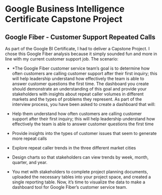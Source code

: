 # Google Business Intelligence Certificate Capstone Project

## Google Fiber - Customer Support Repeated Calls


As part of the Google BI Certificate, I had to deliver a Capstone Project. I chose this Google Fiber analysis because it simply sounded fun and more in line with my current customer support job.
The scenario:

* *The Google Fiber customer service team’s goal is to determine how often customers are calling customer support after their first inquiry; this will help leadership understand how effectively the team is able to answer customer questions the first time. The dashboard you create should demonstrate an understanding of this goal and provide your stakeholders with insights about repeat caller volumes in different markets and the types of problems they represent. As part of the interview process, you have been asked to create a dashboard that will: 

+ Help them understand how often customers are calling customer support after their first inquiry; this will help leadership understand how effectively the team is able to answer customer questions the first time

+ Provide insights into the types of customer issues that seem to generate more repeat calls

+ Explore repeat caller trends in the three different market cities

+ Design charts so that stakeholders can view trends by week, month, quarter, and year. 

+ You met with stakeholders to complete project planning documents, uploaded the necessary tables into your project space, and created a single reporting table. Now, it’s time to visualize the data to make a dashboard tool for Google Fiber’s customer service team.

